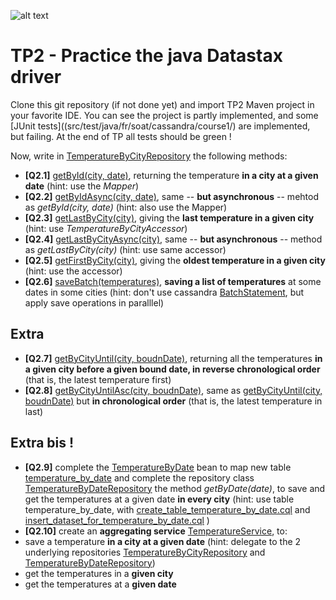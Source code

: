![alt text](https://linkurio.us/wp-content/uploads/2016/06/datastax_logo-600x140.jpg "TP2")

TP2 - Practice the java Datastax driver
=======================================
Clone this git repository (if not done yet) and import TP2 Maven project in your favorite IDE. You can see the project is partly implemented, and some [JUnit tests]((src/test/java/fr/soat/cassandra/course1/) are implemented, but failing. At the end of TP all tests should be green !

Now, write in [TemperatureByCityRepository](src/main/java/fr/soat/cassandra/course1/repository/TemperatureByCityRepository.java) the following methods:
* **[Q2.1]** [getById(city, date)](src/main/java/fr/soat/cassandra/course1/repository/TemperatureByCityRepository.java#L46), returning the temperature **in a city at a given date** (hint: use the _Mapper<TemperatureByCity>_)
* **[Q2.2]** [getByIdAsync(city, date)](src/main/java/fr/soat/cassandra/course1/repository/TemperatureByCityRepository.java#L52), same -- **but asynchronous** -- mehtod as _getById(city, date)_  (hint: also use the Mapper<TemperatureByCity>)
* **[Q2.3]** [getLastByCity(city)](src/main/java/fr/soat/cassandra/course1/repository/TemperatureByCityRepository.java#L67), giving the **last temperature in a given city** (hint: use _TemperatureByCityAccessor_)
* **[Q2.4]** [getLastByCityAsync(city)](src/main/java/fr/soat/cassandra/course1/repository/TemperatureByCityRepository.java#L72), same -- **but asynchronous** -- method as _getLastByCity(city)_  (hint: use same accessor)
* **[Q2.5]** [getFirstByCity(city)](src/main/java/fr/soat/cassandra/course1/repository/TemperatureByCityRepository.java#L77), giving the **oldest temperature in a given city** (hint: use the accessor)
* **[Q2.6]** [saveBatch(temperatures)](src/main/java/fr/soat/cassandra/course1/repository/TemperatureByCityRepository.java#L82), **saving a list of temperatures** at some dates in some cities (hint: don't use cassandra [BatchStatement](https://docs.datastax.com/en/cql/3.3/cql/cql_reference/cqlBatch.html), but apply save operations in paralllel)


Extra
-----
* **[Q2.7]** [getByCityUntil(city, boudnDate)](src/main/java/fr/soat/cassandra/course1/repository/TemperatureByCityRepository.java#L87), returning all the temperatures **in a given city before a given bound date, in reverse chronological order** (that is, the latest temperature first)
* **[Q2.8]** [getByCityUntilAsc(city, boudnDate)](src/main/java/fr/soat/cassandra/course1/repository/TemperatureByCityRepository.java#L92), same as [getByCityUntil(city, boudnDate)](src/main/java/fr/soat/cassandra/course1/repository/TemperatureByCityRepository.java#L87) but **in chronological order** (that is, the latest temperature in last)

Extra bis !
-----------
* **[Q2.9]** complete the [TemperatureByDate](src/main/java/fr/soat/cassandra/course1/model/TemperatureByDate.java) bean to map new table [temperature_by_date](src/main/resources/cql/create_table_temperature_by_date.cql) and complete the repository class [TemperatureByDateRepository](src/main/java/fr/soat/cassandra/course1/repository/TemperatureByDateRepository.java) the method _getByDate(date)_, to save and get the temperatures at a given date **in every city** (hint: use table temperature_by_date, with [create_table_temperature_by_date.cql](src/main/resources/cql/create_table_temperature_by_date.cql) and [insert_dataset_for_temperature_by_date.cql](src/main/resources/cql/insert_dataset_for_temperature_by_date.cql) )
* **[Q2.10]** create an **aggregating service** [TemperatureService](src/main/java/fr/soat/cassandra/course1/service/TemperatureService.java), to:
 * save a temperature **in a city at a given date** (hint: delegate to the 2 underlying repositories [TemperatureByCityRepository](src/main/java/fr/soat/cassandra/course1/repository/TemperatureByCityRepository.java) and [TemperatureByDateRepository](src/main/java/fr/soat/cassandra/course1/repository/TemperatureByDateRepository.java))
 * get the temperatures in a **given city**
 * get the temperatures at a **given date**

